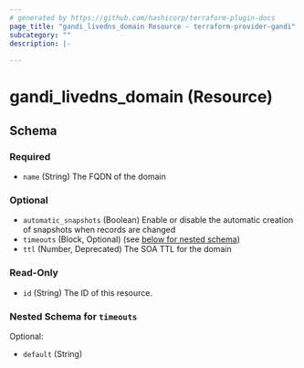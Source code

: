```yaml
---
# generated by https://github.com/hashicorp/terraform-plugin-docs
page_title: "gandi_livedns_domain Resource - terraform-provider-gandi"
subcategory: ""
description: |-
  
---
```


# gandi_livedns_domain (Resource)





<!-- schema generated by tfplugindocs -->
## Schema

### Required

- `name` (String) The FQDN of the domain

### Optional

- `automatic_snapshots` (Boolean) Enable or disable the automatic creation of snapshots when records are changed
- `timeouts` (Block, Optional) (see [below for nested schema](#nestedblock--timeouts))
- `ttl` (Number, Deprecated) The SOA TTL for the domain

### Read-Only

- `id` (String) The ID of this resource.

<a id="nestedblock--timeouts"></a>
### Nested Schema for `timeouts`

Optional:

- `default` (String)


